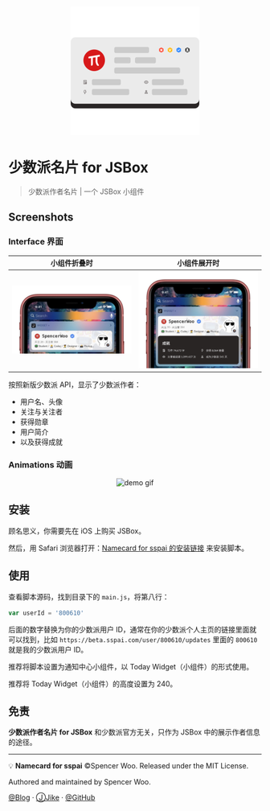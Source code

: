 <div align="center">
<img src="assets/sspai.png" alt="sspai" width="256px"/>
</div>

# 少数派名片 for JSBox

> 少数派作者名片 | 一个 JSBox 小组件

## Screenshots

### Interface 界面

|     小组件折叠时      |     小组件展开时      |
| :-------------------: | :-------------------: |
| ![](assets/demo1.JPG) | ![](assets/demo2.JPG) |

按照新版少数派 API，显示了少数派作者：

- 用户名、头像
- 关注与关注者
- 获得勋章
- 用户简介
- 以及获得成就

### Animations 动画

<div align="center">
<img src="https://i.loli.net/2019/07/05/5d1f54fe6a53780193.gif" width="340" alt="demo gif"/>
</div>

## 安装

顾名思义，你需要先在 iOS 上购买 JSBox。

然后，用 Safari 浏览器打开：[Namecard for sspai 的安装链接](https://xteko.com/redir?name=少数派作者名片&url=https://github.com/spencerwooo/jsbox-sspai-namecard/blob/master/.output/Namecard%20for%20sspai.box?raw=true) 来安装脚本。

## 使用

查看脚本源码，找到目录下的 `main.js`，将第八行：

```javascript
var userId = '800610'
```

后面的数字替换为你的少数派用户 ID，通常在你的少数派个人主页的链接里面就可以找到，比如 `https://beta.sspai.com/user/800610/updates` 里面的 `800610` 就是我的少数派用户 ID。

推荐将脚本设置为通知中心小组件，以 Today Widget（小组件）的形式使用。

推荐将 Today Widget（小组件）的高度设置为 240。

## 免责

**少数派作者名片 for JSBox** 和少数派官方无关，只作为 JSBox 中的展示作者信息的途径。

---

💡 **Namecard for sspai** ©Spencer Woo. Released under the MIT License.

Authored and maintained by Spencer Woo.

[@Blog](https://spencerwoo.com/) · [ⒿJike](https://web.okjike.com/user/4DDA0425-FB41-4188-89E4-952CA15E3C5E/post) · [@GitHub](https://github.com/spencerwooo)